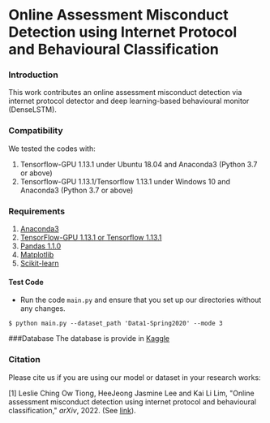 # Online Assessment Misconduct Detection using Internet Protocol and Behavioural Classification


### Introduction
This work contributes an online assessment misconduct detection via internet protocol detector and deep learning-based behavioural monitor (DenseLSTM).


### Compatibility
We tested the codes with:
  1) Tensorflow-GPU 1.13.1 under Ubuntu 18.04 and Anaconda3 (Python 3.7 or above)
  2) Tensorflow-GPU 1.13.1/Tensorflow 1.13.1 under Windows 10 and Anaconda3 (Python 3.7 or above)


### Requirements
  1) [Anaconda3](https://www.anaconda.com/distribution/#download-section)
  2) [TensorFlow-GPU 1.13.1 or Tensorflow 1.13.1](https://www.tensorflow.org/install/pip)
  3) [Pandas 1.1.0](https://pandas.pydata.org/)
  4) [Matplotlib](https://matplotlib.org/stable/)
  5) [Scikit-learn](https://scikit-learn.org/stable/install.html)


#### Test Code
- Run the code `main.py` and ensure that you set up our directories without any changes.
```shell
$ python main.py --dataset_path 'Data1-Spring2020' --mode 3
```


###Database
The database is provide in [Kaggle](https://doi.org/10.34740/kaggle/dsv/3381060)


### Citation
Please cite us if you are using our model or dataset in your research works: <br />

[1] Leslie Ching Ow Tiong, HeeJeong Jasmine Lee and Kai Li Lim, "Online assessment misconduct detection using internet protocol and behavioural classification," *arXiv*, 2022. (See [link](https://arxiv.org/abs/2201.13226)).
